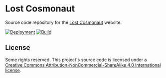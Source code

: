 # Lost Cosmonaut

Source code repository for the [Lost Cosmonaut](https://lostcosmonaut.cc) website.

[![Deployment](https://img.shields.io/netlify/79d1f992-40b2-4ef2-a931-6bb2ab36e51d?logo=netlify&style=for-the-badge)](https://app.netlify.com/sites/lostcosmonaut-cc/deploys)
[![Build](https://img.shields.io/github/actions/workflow/status/lostcosmonautmia/lostcosmonaut.cc/ci.yml?branch=main&logo=github&style=for-the-badge)](https://github.com/lostcosmonautmia/lostcosmonaut.cc/actions/workflows/ci.yml)

## License

Some rights reserved. This project's source code is licensed under a [Creative Commons Attribution-NonCommercial-ShareAlike 4.0 International license](http://creativecommons.org/licenses/by-nc-sa/4.0/).
